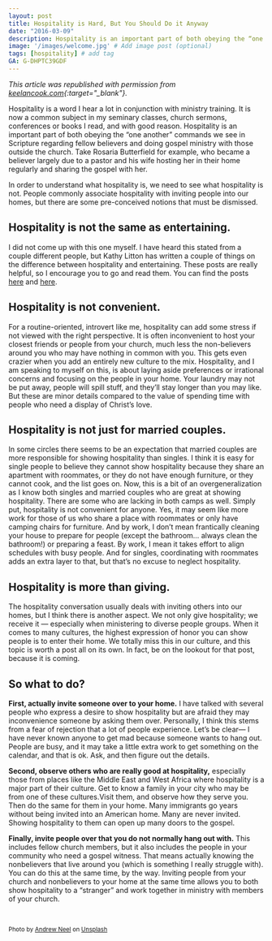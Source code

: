 ```yaml
---
layout: post
title: Hospitality is Hard, But You Should Do it Anyway
date: "2016-03-09"
description: Hospitality is an important part of both obeying the “one another” commands we see in Scripture regarding fellow believers and doing gospel ministry with those outside the church. # Add post description (optional)
image: '/images/welcome.jpg' # Add image post (optional)
tags: [hospitality] # add tag
GA: G-DHPTC39GDF
---
```

*This article was republished with permission from [keelancook.com](https://keelancook.com/2016/03/09/hospitality-is-hard-but-you-should-do-it-anyway/){:target="_blank"}.*

Hospitality is a word I hear a lot in conjunction with ministry training. It is now a common subject in my seminary classes, church sermons, conferences or books I read, and with good reason. Hospitality is an important part of both obeying the “one another” commands we see in Scripture regarding fellow believers and doing gospel ministry with those outside the church. Take Rosaria Butterfield for example, who became a believer largely due to a pastor and his wife hosting her in their home regularly and sharing the gospel with her.

In order to understand what hospitality is, we need to see what hospitality is not. People commonly associate hospitality with inviting people into our homes, but there are some pre-conceived notions that must be dismissed.

## Hospitality is not the same as entertaining.

I did not come up with this one myself. I have heard this stated from a couple different people, but Kathy Litton has written a couple of things on the difference between hospitality and entertaining. These posts are really helpful, so I encourage you to go and read them. You can find the posts [here](http://flourish.me/why-i-stopped-entertaining-people-in-my-home/) and [here](http://flourish.me/how-i-started-pursuing-hospitality/).

## Hospitality is not convenient.

For a routine-oriented, introvert like me, hospitality can add some stress if not viewed with the right perspective. It is often inconvenient to host your closest friends or people from your church, much less the non-believers around you who may have nothing in common with you. This gets even crazier when you add an entirely new culture to the mix. Hospitality, and I am speaking to myself on this, is about laying aside preferences or irrational concerns and focusing on the people in your home. Your laundry may not be put away, people will spill stuff, and they’ll stay longer than you may like. But these are minor details compared to the value of spending time with people who need a display of Christ’s love.

## Hospitality is not just for married couples.

In some circles there seems to be an expectation that married couples are more responsible for showing hospitality than singles. I think it is easy for single people to believe they cannot show hospitality because they share an apartment with roommates, or they do not have enough furniture, or they cannot cook, and the list goes on. Now, this is a bit of an overgeneralization as I know both singles and married couples who are great at showing hospitality. There are some who are lacking in both camps as well. Simply put, hospitality is not convenient for anyone. Yes, it may seem like more work for those of us who share a place with roommates or only have camping chairs for furniture. And by work, I don’t mean frantically cleaning your house to prepare for people (except the bathroom… always clean the bathroom!) or preparing a feast. By work, I mean it takes effort to align schedules with busy people. And for singles, coordinating with roommates adds an extra layer to that, but that’s no excuse to neglect hospitality.

## Hospitality is more than giving.

The hospitality conversation usually deals with inviting others into our homes, but I think there is another aspect. We not only give hospitality; we receive it — especially when ministering to diverse people groups. When it comes to many cultures, the highest expression of honor you can show people is to enter their home. We totally miss this in our culture, and this topic is worth a post all on its own. In fact, be on the lookout for that post, because it is coming.

## So what to do?

**First, actually invite someone over to your home.** I have talked with several people who express a desire to show hospitality but are afraid they may inconvenience someone by asking them over. Personally, I think this stems from a fear of rejection that a lot of people experience. Let’s be clear— I have never known anyone to get mad because someone wants to hang out. People are busy, and it may take a little extra work to get something on the calendar, and that is ok. Ask, and then figure out the details.

**Second, observe others who are really good at hospitality,** especially those from places like the Middle East and West Africa where hospitality is a major part of their culture. Get to know a family in your city who may be from one of these cultures.Visit them, and observe how they serve you. Then do the same for them in your home. Many immigrants go years without being invited into an American home. Many are never invited. Showing hospitality to them can open up many doors to the gospel.

**Finally, invite people over that you do not normally hang out with.** This includes fellow church members, but it also includes the people in your community who need a gospel witness. That means actually knowing the nonbelievers that live around you (which is something I really struggle with). You can do this at the same time, by the way. Inviting people from your church and nonbelievers to your home at the same time allows you to both show hospitality to a “stranger” and work together in ministry with members of your church.

 

<sub>Photo by <a href="https://unsplash.com/@andrewtneel?utm_content=creditCopyText&utm_medium=referral&utm_source=unsplash">Andrew Neel</a> on <a href="https://unsplash.com/photos/brown-and-beige-welcome-area-rug-o93echtXf84?utm_content=creditCopyText&utm_medium=referral&utm_source=unsplash">Unsplash</a></sub>
  